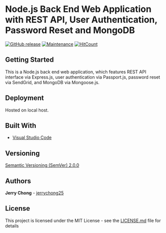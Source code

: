 # Node.js Back End Web Application with REST API, User Authentication, Password Reset and MongoDB

[![GitHub release](https://img.shields.io/github/release/jerrychong25/node-express-mongo-passport-nodemailer-sendgrid-password-reset.svg)](https://gitHub.com/jerrychong25/node-express-mongo-passport-nodemailer-sendgrid-password-reset/releases/)
[![Maintenance](https://img.shields.io/badge/Maintained%3F-yes-green.svg)](https://github.com/jerrychong25/node-express-mongo-passport-nodemailer-sendgrid-password-reset/graphs/commit-activity)
[![HitCount](http://hits.dwyl.com/jerrychong25/node-express-mongo-passport-nodemailer-sendgrid-password-reset.svg)](http://hits.dwyl.com/jerrychong25/node-express-mongo-passport-nodemailer-sendgrid-password-reset)

## Getting Started

This is a Node.js back end web application, which features REST API interface via Express.js, user authentication via Passport.js, password reset via SendGrid, and MongoDB via Mongoose.js.

## Deployment

Hosted on local host.

## Built With

* [Visual Studio Code](https://code.visualstudio.com/)

## Versioning

[Semantic Versioning (SemVer) 2.0.0](http://semver.org/)

## Authors

**Jerry Chong** - [jerrychong25](https://github.com/jerrychong25)

## License

This project is licensed under the MIT License - see the [LICENSE.md](LICENSE.md) file for details
